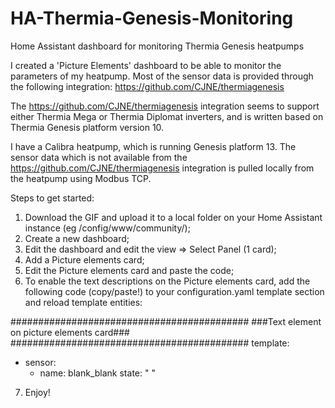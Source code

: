# HA-Thermia-Genesis-Monitoring
Home Assistant dashboard for monitoring Thermia Genesis heatpumps

I created a 'Picture Elements' dashboard to be able to monitor the parameters of my heatpump.
Most of the sensor data is provided through the following integration: https://github.com/CJNE/thermiagenesis

The https://github.com/CJNE/thermiagenesis integration seems to support either Thermia Mega or Thermia Diplomat inverters, and is written based on Thermia Genesis platform version 10.

I have a Calibra heatpump, which is running Genesis platform 13.
The sensor data which is not available from the https://github.com/CJNE/thermiagenesis integration is pulled locally from the heatpump using Modbus TCP.


Steps to get started:
1) Download the GIF and upload it to a local folder on your Home Assistant instance (eg /config/www/community/);
2) Create a new dashboard;
3) Edit the dashboard and edit the view => Select Panel (1 card);
4) Add a Picture elements card;
5) Edit the Picture elements card and paste the code;
6) To enable the text descriptions on the Picture elements card, add the following code (copy/paste!) to your configuration.yaml template section and reload template entities:

###########################################
###Text element on picture elements card###
###########################################
template:
  - sensor:
    - name: blank_blank
      state: " "

7) Enjoy!
